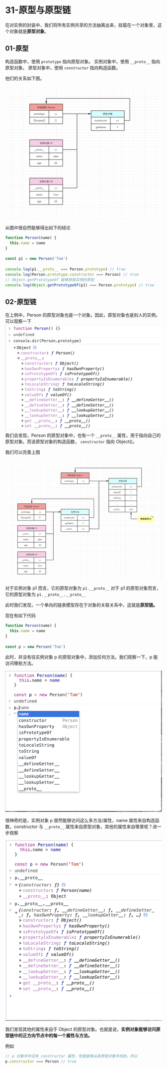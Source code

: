 # 31-原型与原型链

在对实例的封装中，我们将所有实例共享的方法抽离出来，挂载在一个对象里，这个对象就是**原型对象**。

## 01-原型

构造函数中，使用 `prototype` 指向原型对象。 实例对象中，使用 `__proto__` 指向原型对象。 原型对象中，使用 `constructor` 指向构造函数。

他们的关系如下图。

![img](./assets/1-20240301171257295.png)

从图中很自然能够得出如下的结论

```javascript
function Person(name) {
  this.name = name
}

const p1 = new Person('Tom')

console.log(p1.__proto__ === Person.prototype) // true
console.log(Person.prototype.constructor === Person) // true
// Object.getPrototypeOf 能够获取实例的原型
console.log(Object.getPrototypeOf(p1) === Person.prototype) // true
```

## 02-原型链

在上例中，Person 的原型对象也是一个对象。因此，原型对象也是别人的实例。可以观察一下![img](./assets/1-20240301171257202.png)我们会发现，Person 的原型对象中，也有一个 `__proto__` 属性，用于指向自己的原型对象。而该原型对象的构造函数， `constructor` 指向 Object()。

我们可以完善上图

![img](./assets/1-20240301171257335.png)

对于实例对象 p1 而言，它的原型对象为 `p1.__proto__` 对于 p1 的原型对象而言，它的原型对象为 `p1.__proto__.__proto__`

此时我们发现，一个单向的链表模型存在于对象的关联关系中，这就是**原型链。**

现在有如下代码

```javascript
function Person(name) {
  this.name = name
}

const p = new Person('Tom')
```

此时，并没有往实例对象 p 的原型对象中，添加任何方法。我们观察一下，p 能访问哪些方法。

![img](./assets/1-20240301171257183.png)

很神奇的是，实例对象 p 居然能够访问这么多方法/属性，name 属性来自构造函数，constructor 与 `__proto__` 属性来自原型对象，其他的属性来自哪里呢？进一步观察

![img](./assets/1-20240301171257280.png)

我们发现其他的属性来自于 Object 的原型对象。也就是说，**实例对象能够访问原型链中的正方向节点中的每一个属性与方法。**

例如

```javascript
// p 对象中并没有 constructor 属性，但是能够从其原型对象中找到，所以
p.constructor === Person // true
```
